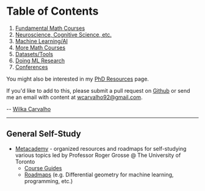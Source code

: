 # Table of Contents

  1. [Fundamental Math Courses](/ML-Brain-Resources/fundamental_math)
  2. [Neuroscience, Cognitive Science, etc.](/ML-Brain-Resources/brain)
  3. [Machine Learning/AI](/ML-Brain-Resources/advanced_ml)
  5. [More Math Courses](/ML-Brain-Resources/advanced_math)
  7. [Datasets/Tools](/ML-Brain-Resources/datasets)
  7. [Doing ML Research](/ML-Brain-Resources/research)
  6. [Conferences](/ML-Brain-Resources/conferences)

You might also be interested in my [PhD Resources](https://wcarvalho.github.io/Phd-Resources/) page. 


If you'd like to add to this, please submit a pull request on [Github](https://github.com/wcarvalho/ML-Brain-Resources) or send me an email with content at wcarvalho92@gmail.com.


-- [Wilka Carvalho](https://wcarvalho.github.io/)

* * *

## General Self-Study
  
  * [Metacademy](https://metacademy.org/) - organized resources and roadmaps for self-studying various topics led by Professor Roger Grosse @ The University of Toronto
    * [Course Guides](https://metacademy.org/course_guides/)
    * [Roadmaps](https://metacademy.org/roadmaps/) (e.g. Differential geometry for machine learning, programming, etc.)

